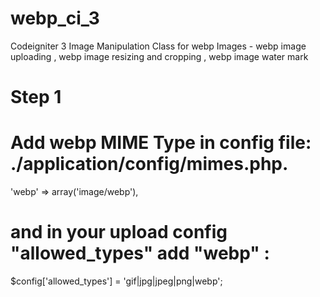 # webp_ci_3
Codeigniter 3 Image Manipulation Class for webp Images - webp image uploading , webp image resizing and cropping , webp image water mark

# Step 1 
 # Add webp MIME Type in config file: ./application/config/mimes.php.
   
   'webp'   =>  array('image/webp'), 
 
 # and in your upload config "allowed_types" add "webp" :
 
   $config['allowed_types'] = 'gif|jpg|jpeg|png|webp';
   
   

